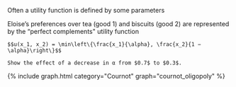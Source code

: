 Often a utility function is defined 
by some parameters

Eloise’s preferences over tea (good 1) and biscuits (good 2) are represented by the “perfect
complements" utility function 

    $$u(x_1, x_2) = \min\left\{\frac{x_1}{\alpha}, \frac{x_2}{1 − \alpha}\right\}$$

    Show the effect of a decrease in α from $0.7$ to $0.3$.

{% include graph.html category="Cournot" graph="cournot_oligopoly" %}
